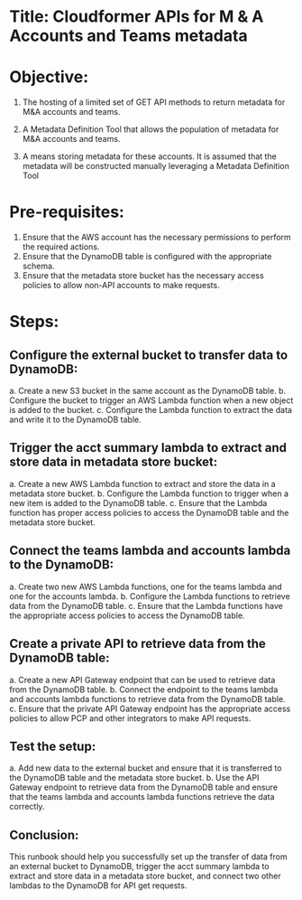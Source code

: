 # Title: Cloudformer APIs for M & A Accounts and Teams metadata

# Objective:

1. The hosting of a limited set of GET API methods to return metadata for M&A accounts and teams.

2. A Metadata Definition Tool that allows the population of metadata for M&A accounts and teams.

3. A means storing metadata for these accounts.  It is assumed that the metadata will be constructed manually leveraging a Metadata Definition Tool


# Pre-requisites:

1. Ensure that the AWS account has the necessary permissions to perform the required actions.
2. Ensure that the DynamoDB table is configured with the appropriate schema.
3. Ensure that the metadata store bucket has the necessary access policies to allow non-API accounts to make requests.

# Steps:

## Configure the external bucket to transfer data to DynamoDB:
a. Create a new S3 bucket in the same account as the DynamoDB table.
b. Configure the bucket to trigger an AWS Lambda function when a new object is added to the bucket.
c. Configure the Lambda function to extract the data and write it to the DynamoDB table.

## Trigger the acct summary lambda to extract and store data in metadata store bucket:
a. Create a new AWS Lambda function to extract and store the data in a metadata store bucket.
b. Configure the Lambda function to trigger when a new item is added to the DynamoDB table.
c. Ensure that the Lambda function has proper access policies to access the DynamoDB table and the metadata store bucket.

## Connect the teams lambda and accounts lambda to the DynamoDB:
a. Create two new AWS Lambda functions, one for the teams lambda and one for the accounts lambda.
b. Configure the Lambda functions to retrieve data from the DynamoDB table.
c. Ensure that the Lambda functions have the appropriate access policies to access the DynamoDB table.

## Create a private API to retrieve data from the DynamoDB table:
a. Create a new API Gateway endpoint that can be used to retrieve data from the DynamoDB table.
b. Connect the endpoint to the teams lambda and accounts lambda functions to retrieve data from the DynamoDB table.
c. Ensure that the private API Gateway endpoint has the appropriate access policies to allow PCP and other integrators  to make API requests.

## Test the setup:
a. Add new data to the external bucket and ensure that it is transferred to the DynamoDB table and the metadata store bucket.
b. Use the API Gateway endpoint to retrieve data from the DynamoDB table and ensure that the teams lambda and accounts lambda functions retrieve the data correctly.

## Conclusion:
This runbook should help you successfully set up the transfer of data from an external bucket to DynamoDB, trigger the acct summary lambda to extract and store data in a metadata store bucket, and connect two other lambdas to the DynamoDB for API get requests.
